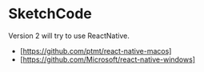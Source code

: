 # SketchCode

Version 2 will try to use ReactNative.

- [https://github.com/ptmt/react-native-macos]
- [https://github.com/Microsoft/react-native-windows]
